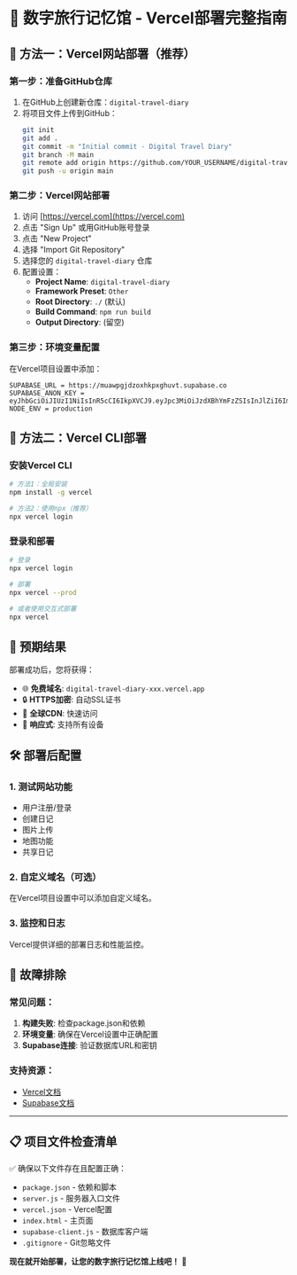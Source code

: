 # 🌟 数字旅行记忆馆 - Vercel部署完整指南

## 🚀 方法一：Vercel网站部署（推荐）

### 第一步：准备GitHub仓库
1. 在GitHub上创建新仓库：`digital-travel-diary`
2. 将项目文件上传到GitHub：
   ```bash
   git init
   git add .
   git commit -m "Initial commit - Digital Travel Diary"
   git branch -M main
   git remote add origin https://github.com/YOUR_USERNAME/digital-travel-diary.git
   git push -u origin main
   ```

### 第二步：Vercel网站部署
1. 访问 [https://vercel.com](https://vercel.com)
2. 点击 "Sign Up" 或用GitHub账号登录
3. 点击 "New Project"
4. 选择 "Import Git Repository"
5. 选择您的 `digital-travel-diary` 仓库
6. 配置设置：
   - **Project Name**: `digital-travel-diary`
   - **Framework Preset**: `Other`
   - **Root Directory**: `./` (默认)
   - **Build Command**: `npm run build`
   - **Output Directory**: (留空)

### 第三步：环境变量配置
在Vercel项目设置中添加：
```
SUPABASE_URL = https://muawpgjdzoxhkpxghuvt.supabase.co
SUPABASE_ANON_KEY = eyJhbGciOiJIUzI1NiIsInR5cCI6IkpXVCJ9.eyJpc3MiOiJzdXBhYmFzZSIsInJlZiI6Im11YXdwZ2pkem94aGtweGdodXZ0Iiwicm9sZSI6ImFub24iLCJpYXQiOjE3NTQwMjMzMDIsImV4cCI6MjA2OTU5OTMwMn0.lfZkqfjNS7aE1SZMelabuayNz0niOsqTzszBBl9Pfzk
NODE_ENV = production
```

## 🚀 方法二：Vercel CLI部署

### 安装Vercel CLI
```bash
# 方法1：全局安装
npm install -g vercel

# 方法2：使用npx（推荐）
npx vercel login
```

### 登录和部署
```bash
# 登录
npx vercel login

# 部署
npx vercel --prod

# 或者使用交互式部署
npx vercel
```

## 🎯 预期结果

部署成功后，您将获得：
- 🌐 **免费域名**: `digital-travel-diary-xxx.vercel.app`
- 🔒 **HTTPS加密**: 自动SSL证书
- 🚀 **全球CDN**: 快速访问
- 📱 **响应式**: 支持所有设备

## 🛠️ 部署后配置

### 1. 测试网站功能
- 用户注册/登录
- 创建日记
- 图片上传
- 地图功能
- 共享日记

### 2. 自定义域名（可选）
在Vercel项目设置中可以添加自定义域名。

### 3. 监控和日志
Vercel提供详细的部署日志和性能监控。

## 🔧 故障排除

### 常见问题：
1. **构建失败**: 检查package.json和依赖
2. **环境变量**: 确保在Vercel设置中正确配置
3. **Supabase连接**: 验证数据库URL和密钥

### 支持资源：
- [Vercel文档](https://vercel.com/docs)
- [Supabase文档](https://supabase.com/docs)

---

## 📋 项目文件检查清单

✅ 确保以下文件存在且配置正确：

- `package.json` - 依赖和脚本
- `server.js` - 服务器入口文件
- `vercel.json` - Vercel配置
- `index.html` - 主页面
- `supabase-client.js` - 数据库客户端
- `.gitignore` - Git忽略文件

**现在就开始部署，让您的数字旅行记忆馆上线吧！** 🎉
